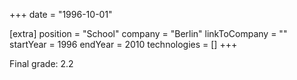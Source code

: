 +++
date = "1996-10-01"

[extra]
position = "School"
company = "Berlin"
linkToCompany = ""
startYear = 1996
endYear = 2010
technologies = []
+++

Final grade: 2.2
